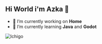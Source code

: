 ## Hi World  i'm Azka 👋

<!-- ![img]() -->

<!--
**azkafaizal98-debug/azkafaizal98-debug** is a ✨ _special_ ✨ repository because its `README.md` (this file) appears on your GitHub profile.

Here are some ideas to get you started:

- 🔭 I’m currently working on ...
- 🌱 I’m currently learning ...
- 👯 I’m looking to collaborate on ...
- 🤔 I’m looking for help with ...
- 💬 Ask me about ...
- 📫 How to reach me: ...
- 😄 Pronouns: ...
- ⚡ Fun fact: ...
-->


- 🔭 I’m currently working on **Home**
- 🌱 I’m currently learning **Java** and **Godot**

![Ichigo](https://media0.giphy.com/media/v1.Y2lkPTc5MGI3NjExd295ajVpdG95ZzEwcWg0OTN0OTRyYW16ODJ2YW43ZncybXVjZmJ3YiZlcD12MV9pbnRlcm5hbF9naWZfYnlfaWQmY3Q9Zw/JLYQnbND9gkYU/giphy.gif)
